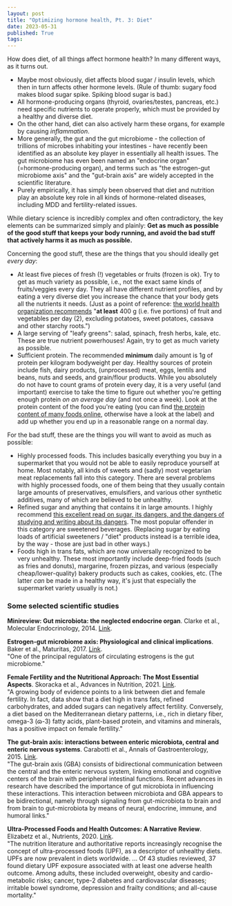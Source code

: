 ```yaml
---
layout: post
title: "Optimizing hormone health, Pt. 3: Diet"
date: 2023-05-31
published: True
tags: 
---
```

How does diet, of all things affect hormone health? In many different ways, as it turns out.
- Maybe most obviously, diet affects blood sugar / insulin levels, which then in turn affects other hormone levels. (Rule of thumb: sugary food makes blood sugar spike. Spiking blood sugar is bad.)
- All hormone-producing organs (thyroid, ovaries/testes, pancreas, etc.) need specific nutrients to operate properly, which must be provided by a healthy and diverse diet.
- On the other hand, diet can also actively harm these organs, for example by causing *inflammation*.
- More generally, the gut and the gut microbiome - the collection of trillions of microbes inhabiting your intestines - have recently been identified as an absolute key player in essentially all health issues. The gut microbiome has even been named an "endocrine organ" (=hormone-producing organ), and terms such as "the estrogen-gut microbiome axis" and the "gut-brain axis" are widely accepted in the scientific literature.
- Purely empirically, it has simply been observed that diet and nutrition play an absolute key role in all kinds of hormone-related diseases, including MDD and fertility-related issues.

While dietary science is incredibly complex and often contradictory, the key elements can be summarized simply and plainly:
**Get as much as possible of the good stuff that keeps your body running, and avoid the bad stuff that actively harms it as much as possible.**

Concerning the good stuff, these are the things that you should ideally get *every day*:
- At least five pieces of fresh (!) vegetables or fruits (frozen is ok). Try to get as much variety as possible, i.e., not the exact same kinds of fruits/veggies every day. They all have different nutrient profiles, and by eating a very diverse diet you increase the chance that your body gets all the nutrients it needs. (Just as a point of reference: [the world health organization recommends](https://www.who.int/news-room/fact-sheets/detail/healthy-diet) "**at least** 400 g (i.e. five portions) of fruit and vegetables per day (2), excluding potatoes, sweet potatoes, cassava and other starchy roots.")
- A large serving of "leafy greens": salad, spinach, fresh herbs, kale, etc. These are true nutrient powerhouses! Again, try to get as much variety as possible.
- Sufficient protein. The recommended **minimum** daily amount is 1g of protein per kilogram bodyweight per day. Healthy sources of protein include fish, dairy products, (unprocessed) meat, eggs, lentils and beans, nuts and seeds, and grain/flour products. While you absolutely do not have to count grams of protein every day, it is a very useful (and important) exercise to take the time to figure out whether you're getting enough protein *on an average day* (and not once a week). Look at the protein content of the food you're eating (you can find [the protein content of many foods online](https://www.health.harvard.edu/blog/how-much-protein-do-you-need-every-day-201506188096), otherwise have a look at the label) and add up whether you end up in a reasonable range on a normal day.

For the bad stuff, these are the things you will want to avoid as much as possible:
- Highly processed foods. This includes basically everything you buy in a supermarket that you would not be able to easily reproduce yourself at home. Most notably, all kinds of sweets and (sadly) most vegetarian meat replacements fall into this category. There are several problems with highly processed foods, one of them being that they usually contain large amounts of preservatives, emulsifiers, and various other synthetic additives, many of which are believed to be unhealthy.
- Refined sugar and anything that contains it in large amounts. I highly recommend [this excellent read on sugar, its dangers, and the dangers of studying and writing about its dangers](https://www.theguardian.com/society/2016/apr/07/the-sugar-conspiracy-robert-lustig-john-yudkin). The most popular offender in this category are sweetened beverages. (Replacing sugar by eating loads of artificial sweeteners / "diet" products instead is a terrible idea, by the way - those are just bad in other ways.)
- Foods high in trans fats, which are now universally recognized to be very unhealthy. These most importantly include deep-fried foods (such as fries and donuts), margarine, frozen pizzas, and various (especially cheap/lower-quality) bakery products such as cakes, cookies, etc. (The latter *can* be made in a healthy way, it's just that especially the supermarket variety usually is not.)

### Some selected scientific studies

**Minireview: Gut microbiota: the neglected endocrine organ**. Clarke et al., Molecular Endocrinology, 2014. [Link](https://pubmed.ncbi.nlm.nih.gov/24892638/).  

**Estrogen-gut microbiome axis: Physiological and clinical implications**. Baker et al., Maturitas, 2017. [Link](https://pubmed.ncbi.nlm.nih.gov/28778332/).  
"One of the principal regulators of circulating estrogens is the gut microbiome."

**Female Fertility and the Nutritional Approach: The Most Essential Aspects**. Skoracka et al., Advances in Nutrition, 2021. [Link](https://www.sciencedirect.com/science/article/pii/S2161831322005129).  
"A growing body of evidence points to a link between diet and female fertility. In fact, data show that a diet high in trans fats, refined carbohydrates, and added sugars can negatively affect fertility. Conversely, a diet based on the Mediterranean dietary patterns, i.e., rich in dietary fiber, omega-3 (ɷ-3) fatty acids, plant-based protein, and vitamins and minerals, has a positive impact on female fertility."

**The gut-brain axis: interactions between enteric microbiota, central and enteric nervous systems**. Carabotti et al., Annals of Gastroenterology, 2015. [Link](https://pubmed.ncbi.nlm.nih.gov/25830558/).  
"The gut-brain axis (GBA) consists of bidirectional communication between the central and the enteric nervous system, linking emotional and cognitive centers of the brain with peripheral intestinal functions. Recent advances in research have described the importance of gut microbiota in influencing these interactions. This interaction between microbiota and GBA appears to be bidirectional, namely through signaling from gut-microbiota to brain and from brain to gut-microbiota by means of neural, endocrine, immune, and humoral links."

**Ultra-Processed Foods and Health Outcomes: A Narrative Review**. Elizabetz et al., Nutrients, 2020. [Link](https://www.mdpi.com/2072-6643/12/7/1955).  
"The nutrition literature and authoritative reports increasingly recognise the concept of ultra-processed foods (UPF), as a descriptor of unhealthy diets. UPFs are now prevalent in diets worldwide. ... Of 43 studies reviewed, 37 found dietary UPF exposure associated with at least one adverse health outcome. Among adults, these included overweight, obesity and cardio-metabolic risks; cancer, type-2 diabetes and cardiovascular diseases; irritable bowel syndrome, depression and frailty conditions; and all-cause mortality."

